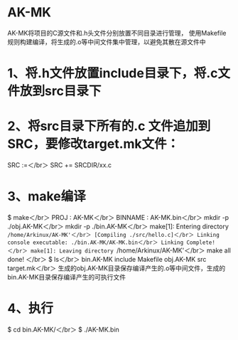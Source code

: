 # AK-MK
AK-MK将项目的C源文件和.h头文件分别放置不同目录进行管理， 使用Makefile规则构建编译，将生成的.o等中间文件集中管理，以避免其散在源文件中

# 1、将.h文件放置include目录下，将.c文件放到src目录下
# 2、将src目录下所有的.c 文件追加到SRC，要修改target.mk文件：
SRC :=＜/br＞
SRC += SRCDIR/xx.c

# 3、make编译
$ make＜/br＞ 
PROJ    : AK-MK＜/br＞
BINNAME : AK-MK.bin＜/br＞
mkdir -p ./obj.AK-MK＜/br＞
mkdir -p ./bin.AK-MK＜/br＞
make[1]: Entering directory `/home/Arkinux/AK-MK'＜/br＞
[Compiling ./src/hello.c]＜/br＞
Linking console executable: ./bin.AK-MK/AK-MK.bin＜/br＞
 Linking Complete! ＜/br＞
make[1]: Leaving directory `/home/Arkinux/AK-MK'＜/br＞
 make all done! ＜/br＞
$ ls＜/br＞
bin.AK-MK  include  Makefile  obj.AK-MK  src  target.mk＜/br＞
生成的obj.AK-MK目录保存编译产生的.o等中间文件，生成的bin.AK-MK目录保存编译产生的可执行文件

# 4、执行
$ cd bin.AK-MK/＜/br＞
$ ./AK-MK.bin 
